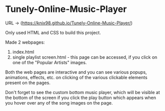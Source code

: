 # Tunely-Online-Music-Player

URL -> (https://knix98.github.io/Tunely-Online-Music-Player/)

Only used HTML and CSS to build this project.

Made 2 webpages:
1. index.html
2. single playlist screen.html - this page can be accessed, if you click on one of the "Popular Artists" images.

Both the web pages are interactive and you can see various popups, animations, effects, etc. on clicking of the various clickable elements present on the pages.

Don't forget to see the custom bottom music player, which will be visible at the bottom of the screen if you click the play button which appears when you hover over any of the song images on the page.
